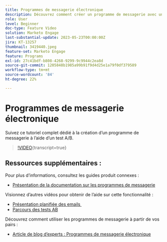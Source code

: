 ```yaml
---
title: Programmes de messagerie électronique
description: Découvrez comment créer un programme de messagerie avec un test A/B.
role: User
level: Beginner
doc-type: Feature Video
solution: Marketo Engage
last-substantial-update: 2023-05-23T00:00:00Z
jira: KT-13257
thumbnail: 3419440.jpeg
feature-set: Marketo Engage
feature: Programs
exl-id: 27c41bdf-b808-4268-9299-9c9944c2ea8d
source-git-commit: 1205848b1985a99b91f9d4d25e1a79f0df379589
workflow-type: tm+mt
source-wordcount: '84'
ht-degree: 22%

---
```


# Programmes de messagerie électronique

Suivez ce tutoriel complet dédié à la création d’un programme de messagerie à l’aide d’un test A/B.

>[!VIDEO](https://video.tv.adobe.com/v/3453369/?learn=on&captions=fre_fr){transcript=true}


## Ressources supplémentaires :

Pour plus d’informations, consultez les guides produit connexes :
* [Présentation de la documentation sur les programmes de messagerie](https://experienceleague.adobe.com/docs/marketo/using/product-docs/email-marketing/email-programs/creating-an-email-program/understanding-email-programs.html?lang=fr)

Visionnez d’autres vidéos pour obtenir de l’aide sur cette fonctionnalité :
* [Présentation planifiée des emails &#x200B;](https://experienceleague.adobe.com/docs/marketo-learn/tutorials/email-marketing/scheduled-email-watch.html?lang=fr)
* [Parcours des tests AB](https://experienceleague.adobe.com/docs/marketo-learn/tutorials/email-marketing/ab-testing-watch.html?lang=fr)

Découvrez comment utiliser les programmes de messagerie à partir de vos pairs :
* [&#x200B; Article de blog d’experts : Programmes de messagerie électronique](https://nation.marketo.com/t5/product-blogs/marketo-success-series-email-programs/ba-p/304968)
